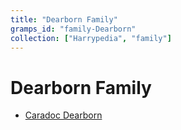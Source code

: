 ```yaml
---
title: "Dearborn Family"
gramps_id: "family-Dearborn"
collection: ["Harrypedia", "family"]
---
```


# Dearborn Family

- [Caradoc Dearborn](/Harrypedia/people/Dearborn/Caradoc/)
